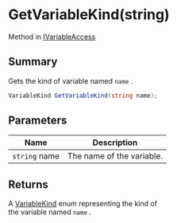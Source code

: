 # GetVariableKind(string)

Method in [IVariableAccess](yarn.ivariableaccess.md)

## Summary

Gets the kind of variable named `name` .

```csharp
VariableKind GetVariableKind(string name);
```

## Parameters

| Name          | Description               |
| ------------- | ------------------------- |
| `string` name | The name of the variable. |

## Returns

A [VariableKind](yarn.variablekind.md) enum representing the kind of\
the variable named `name` .

